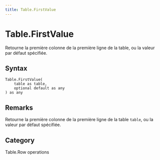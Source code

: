 ```yaml
---
title: Table.FirstValue
---
```


# Table.FirstValue


Retourne la première colonne de la première ligne de la table, ou la valeur par défaut spécifiée.


## Syntax

```powerquery
Table.FirstValue(
    table as table,
    optional default as any
) as any
```


## Remarks

Retourne la première colonne de la première ligne de la table <code>table</code>, ou la valeur par défaut spécifiée.



## Category
Table.Row operations
